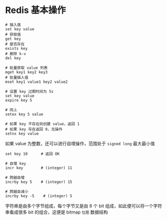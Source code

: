 # Redis 基本操作

``` shell
# 插入值
set key value
# 获取值
get key
# 是否存在
exists key
# 删除 k-v
del key

# 批量获取 value 列表
mget key1 key2 key3 
# 批量插入值
mset key1 value1 key2 value2

# 设置 key 过期时间为 5s
set key value
expire key 5

# 同上
setex key 5 value

# 如果 key 不存在则创建 value，返回 1
# 如果 key 存在返回 0，无操作
setnx key value
```

如果 value 为整数，还可以进行自增操作，范围处于 `signed long` 最大最小值  

``` shell
set key 10      # 返回 OK

# 自增 key
incr key        # (integer) 11

# 跨越自增
incrby key 5    # (integer) 15

# 跨越自减小
incrby key -5    # (integer) 5
```

字符串是由多个字节组成，每个字节又是由 8 个 bit 组成，如此便可以将一个字符串看成很多 bit 的组合，这便是 bitmap `位图` 数据结构